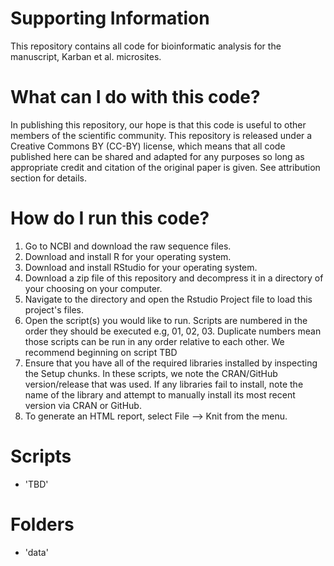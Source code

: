# Supporting Information

This repository contains all code for bioinformatic analysis for the manuscript, Karban et al. microsites.


# What can I do with this code?

In publishing this repository, our hope is that this code is useful to other members of the scientific community. This repository is released under a Creative Commons BY (CC-BY) license, which means that all code published here can be shared and adapted for any purposes so long as appropriate credit and citation of the original paper is given. See attribution section for details.


# How do I run this code?

1. Go to NCBI and download the raw sequence files. 
2. Download and install R for your operating system.
3. Download and install RStudio for your operating system.
4. Download a zip file of this repository and decompress it in a directory of your choosing on your computer.
5. Navigate to the directory and open the Rstudio Project file to load this project's files.
6. Open the script(s) you would like to run. Scripts are numbered in the order they should be executed e.g, 01, 02, 03. Duplicate numbers mean those scripts can be run in any order relative to each other. We recommend beginning on script TBD
7. Ensure that you have all of the required libraries installed by inspecting the Setup chunks. In these scripts, we note the CRAN/GitHub version/release that was used. If any libraries fail to install, note the name of the library and attempt to manually install its most recent version via CRAN or GitHub.
8. To generate an HTML report, select File --> Knit from the menu.


# Scripts
- 'TBD'


# Folders
- 'data' 
